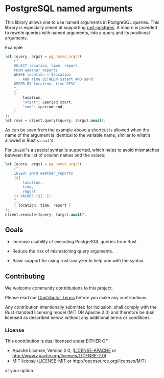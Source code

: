 # PostgreSQL named arguments

This library allows one to use named arguments in PostgreSQL queries. This
library is especially aimed at supporting
[rust-postgres](https://github.com/sfackler/rust-postgres). A macro is provided
to rewrite queries with named arguments, into a query and its positional
arguments.

Example:

```rust
let (query, args) = pg_named_args!(
    r"
    SELECT location, time, report
    FROM weather_reports
    WHERE location = $location
        AND time BETWEEN $start AND $end
    ORDER BY location, time DESC
    ",
    {
        location,
        "start": &period.start,
        "end": &period.end,
    }
);
let rows = client.query($query, $args).await?;
```

As can be seen from the example above a shortcut is allowed when the name
of the argument is identical to the variable name, similar to what's allowed in
Rust `struct`'s.

For `INSERT`'s a special syntax is supported, which helps to avoid mismatches
between the list of column names and the values:

```rust
let (query, args) = pg_named_args!(
    r"
    INSERT INTO weather_reports
    ($[
        location,
        time,
        report
    ]) VALUES ($[..])
    ",
    { location, time, report }
);
client.execute($query, $args).await?;
```

## Goals

- Increase usability of executing PostgreSQL queries from Rust.

- Reduce the risk of mismatching query arguments.

- Basic support for using rust-analyzer to help one with the syntax.

## Contributing

We welcome community contributions to this project.

Please read our [Contributor Terms](CONTRIBUTING.md#contributor-terms) before
you make any contributions.

Any contribution intentionally submitted for inclusion, shall comply with the
Rust standard licensing model (MIT OR Apache 2.0) and therefore be dual licensed
as described below, without any additional terms or conditions:

### License

This contribution is dual licensed under EITHER OF

- Apache License, Version 2.0, ([LICENSE-APACHE](LICENSE-APACHE) or <http://www.apache.org/licenses/LICENSE-2.0>)
- MIT license ([LICENSE-MIT](LICENSE-MIT) or <http://opensource.org/licenses/MIT>)

at your option.
